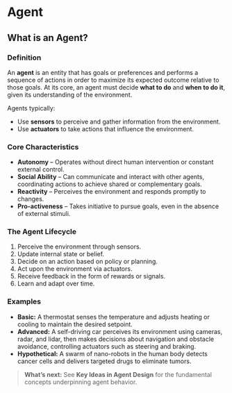 # Agent

## What is an Agent?

### Definition

An **agent** is an entity that has goals or preferences and performs a sequence of actions in order to maximize its expected outcome relative to those goals. At its core, an agent must decide **what to do** and **when to do it**, given its understanding of the environment.

Agents typically:

* Use **sensors** to perceive and gather information from the environment.
* Use **actuators** to take actions that influence the environment.

### Core Characteristics

* **Autonomy** – Operates without direct human intervention or constant external control.
* **Social Ability** – Can communicate and interact with other agents, coordinating actions to achieve shared or complementary goals.
* **Reactivity** – Perceives the environment and responds promptly to changes.
* **Pro-activeness** – Takes initiative to pursue goals, even in the absence of external stimuli.

### The Agent Lifecycle

1. Perceive the environment through sensors.
2. Update internal state or belief.
3. Decide on an action based on policy or planning.
4. Act upon the environment via actuators.
5. Receive feedback in the form of rewards or signals.
6. Learn and adapt over time.

### Examples

* **Basic:** A thermostat senses the temperature and adjusts heating or cooling to maintain the desired setpoint.
* **Advanced:** A self-driving car perceives its environment using cameras, radar, and lidar, then makes decisions about navigation and obstacle avoidance, controlling actuators such as steering and braking.
* **Hypothetical:** A swarm of nano-robots in the human body detects cancer cells and delivers targeted drugs to eliminate tumors.

> **What’s next:** See **Key Ideas in Agent Design** for the fundamental concepts underpinning agent behavior.
